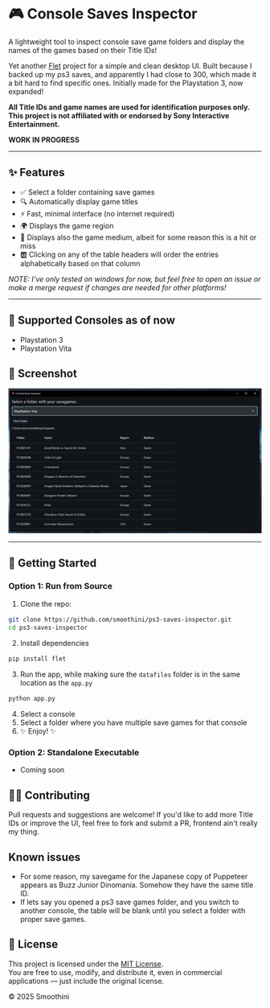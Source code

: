 # 🎮 Console Saves Inspector

A lightweight tool to inspect console save game folders and display the names of the games based on their Title IDs!

Yet another [Flet](https://flet.dev/) project for a simple and clean desktop UI. Built because I backed up my ps3 saves, and apparently I had close to 300, which made it a bit hard to find specific ones. Initially made for the Playstation 3, now expanded!

**All Title IDs and game names are used for identification purposes only. This project is not affiliated with or endorsed by Sony Interactive Entertainment.**

**WORK IN PROGRESS**

---

## ✨ Features

- ✅ Select a folder containing save games
- 🔍 Automatically display game titles
- ⚡️ Fast, minimal interface (no internet required)
- 🌍 Displays the game region
- 📼 Displays also the game medium, albeit for some reason this is a hit or miss
- 🆎 Clicking on any of the table headers will order the entries alphabetically based on that column

_NOTE: I've only tested on windows for now, but feel free to open an issue or make a merge request if changes are needed for other platforms!_

---

## 💽 Supported Consoles as of now

- Playstation 3
- Playstation Vita

## 📸 Screenshot

![Screenshot](screenshot.png)

---

## 🚀 Getting Started

### Option 1: Run from Source

1. Clone the repo:
  ```bash
  git clone https://github.com/smoothini/ps3-saves-inspector.git
  cd ps3-saves-inspector
  ```
2. Install dependencies
  ```bash
  pip install flet
  ```
3. Run the app, while making sure the `datafiles` folder  is in the same location as the `app.py`
  ```bash
  python app.py
  ```
4. Select a console
5. Select a folder where you have multiple save games for that console
6. ✨ Enjoy! ✨

### Option 2: Standalone Executable
  - Coming soon

## 🙋‍♂️ Contributing
Pull requests and suggestions are welcome!
If you'd like to add more Title IDs or improve the UI, feel free to fork and submit a PR, frontend ain't really my thing.

## Known issues

  - For some reason, my savegame for the Japanese copy of Puppeteer appears as Buzz Junior Dinomania. Somehow they have the same title ID.
  - If lets say you opened a ps3 save games folder, and you switch to another console, the table will be blank until you select a folder with proper save games.

## 📜 License

This project is licensed under the [MIT License](LICENSE).  
You are free to use, modify, and distribute it, even in commercial applications — just include the original license.

© 2025 Smoothini